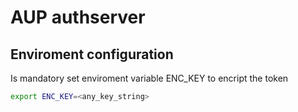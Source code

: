 # AUP authserver

## Enviroment configuration

Is mandatory set enviroment variable ENC_KEY to encript the token
```bash
export ENC_KEY=<any_key_string>
```